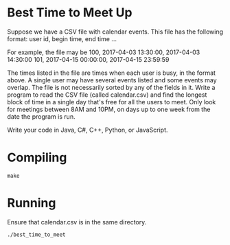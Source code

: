 # Best Time to Meet Up

Suppose we have a CSV file with calendar events.  This file has the following format:
user id, begin time, end time
...

For example, the file may be 
100, 2017-04-03 13:30:00, 2017-04-03 14:30:00
101, 2017-04-15 00:00:00, 2017-04-15 23:59:59

The times listed in the file are times when each user is busy, in the format above. A single user may have several events listed and some events may overlap.  The file is not necessarily sorted by any of the fields in it. Write a program to read the CSV file (called calendar.csv) and find the longest block of time in a single day that's free for all the users to meet. Only look for meetings between 8AM and 10PM, on days up to one week from the date the program is run.

Write your code in Java, C#, C++, Python, or JavaScript.

# Compiling 
```
make
```

# Running

Ensure that calendar.csv is in the same directory.

```
./best_time_to_meet
```
